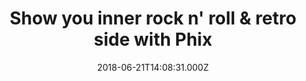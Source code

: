 ---
campaign-uuid: "c-c0ff2cd5-d3d1-47da-a082-cd1dbb4161a5"
type: "Offer"
category: "Fashion"
date: "2018-06-21T14:08:31.000Z"
end-date: "2018-08-20T23:59:00.000Z"
disable-form: false
is_promoted: false
has_entry_page: false
title: "Show you inner rock n' roll & retro side with Phix"
competition-description: "<p>At Phix they combine their passion for British tailoring,\
  \ retro styling and rock n' roll to produce their exclusive range of jackets, coats,\
  \ shirting and accessories. Retro and Rock n Roll influences defined with nostalgia\
  \ and finished with a modern British edge.</p>\r\n<p>Don't miss out their 20% discount\
  \ at their retro and vintage jackets! Buy them now!</p>"
banner-img: "https://assets.expresslyapp.com/asset-f4f6bf10-7aad-48dc-8819-d64c788dff08.jpg"
logo-left-href: "https://www.phixclothing.com/collections/mens-retro-jackets-coats"
logo-left-image: "https://assets.expresslyapp.com/0e9a1752-b267-43cd-8030-d47bfb75e09b-thumb.png"
logo-left-title: "Phix"
has-winner: false
---